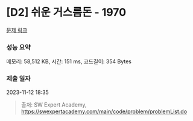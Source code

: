 # [D2] 쉬운 거스름돈 - 1970 

[문제 링크](https://swexpertacademy.com/main/code/problem/problemDetail.do?contestProbId=AV5PsIl6AXIDFAUq) 

### 성능 요약

메모리: 58,512 KB, 시간: 151 ms, 코드길이: 354 Bytes

### 제출 일자

2023-11-12 18:35



> 출처: SW Expert Academy, https://swexpertacademy.com/main/code/problem/problemList.do